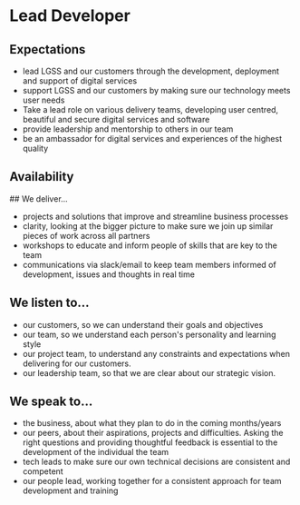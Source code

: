 
# Lead Developer 

## Expectations
* lead LGSS and our customers through the development, deployment and support of digital services 
* support LGSS and our customers by making sure our technology meets user needs
* Take a lead role on various delivery teams, developing user centred, beautiful and secure digital services and software 
* provide leadership and mentorship to others in our team
* be an ambassador for digital services and experiences of the highest quality 

## Availability
<object data="/roles/lead-pie.svg" type="image/svg+xml" width="650" height="230"></object>

## We deliver...
* projects and solutions that improve and streamline business processes
* clarity, looking at the bigger picture to make sure we join up similar pieces of work across all partners
* workshops to educate and inform people of skills that are key to the team
* communications via slack/email to keep team members informed of development, issues and thoughts in real time

## We listen to...
* our customers, so we can understand their goals and objectives
* our team, so we understand each person's personality and learning style
* our project team, to understand any constraints and expectations when delivering for our customers. 
* our leadership team, so that we are clear about our strategic vision. 

## We speak to...
* the business, about what they plan to do in the coming months/years
* our peers, about their aspirations, projects and difficulties. Asking the right questions and providing thoughtful feedback is essential to the development of the individual the team
* tech leads to make sure our own technical decisions are consistent and competent
* our people lead, working together for a consistent approach for team development and training
